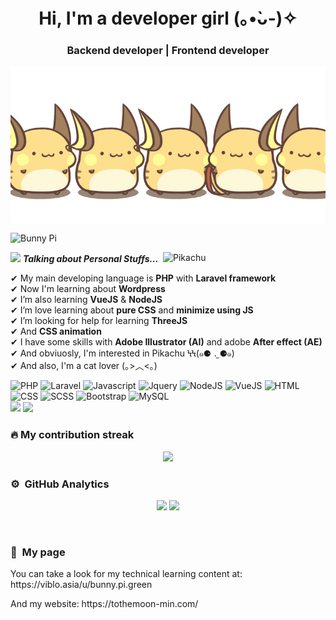<h1 align="center">Hi, I'm a developer girl 	(｡•̀ᴗ-)✧</h1>
<h3 align="center">Backend developer | Frontend developer</h3>
<p align="center">
	<img alt="background image" src="assets/raichu.gif" align="center"/>
</p>

<p align="left"> <img src="http://estruyf-github.azurewebsites.net/api/VisitorHit?user=BunnyPi04&repo=bunny_pi&countColor=%23f07167" alt="Bunny Pi" /> </p>
<img align="right" width=260px alt="Pikachu" src="https://scontent.fpnh22-1.fna.fbcdn.net/v/t1.0-9/86730427_2665376556908417_8868888002001108992_o.jpg?_nc_cat=111&ccb=3&_nc_sid=09cbfe&_nc_ohc=z60hCE8-mswAX9nXsPZ&_nc_ht=scontent.fpnh22-1.fna&oh=6dd691ac427e77b2335f3fec6f34d593&oe=605C90FF" />

<img src="https://static.wixstatic.com/media/392ab3_e2853f9e90144d188a130c9f53c5cb94~mv2.gif/v1/fit/w_292,h_292,al_c,q_80/file.webp" width="30px">&nbsp;***Talking about Personal Stuffs...***

✔ My main developing language is **PHP** with **Laravel framework**<br>
✔ Now I'm learning about **Wordpress**<br>
✔ I’m also learning **VueJS** & **NodeJS**<br>
✔ I’m love learning about **pure CSS** and **minimize using JS**<br>
✔ I’m looking for help for learning **ThreeJS**<br>
✔ And **CSS animation**<br>
✔ I have some skills with **Adobe Illustrator (AI)** and adobe **After effect (AE)**<br>
✔ And obviuosly, I'm interested in Pikachu ϞϞ(๑⚈ ․̫ ⚈๑)<br>
✔ And also, I'm a cat lover (｡>︿<｡) <br>

![PHP](https://img.shields.io/badge/PHP-777BB4?style=for-the-badge&logo=php&logoColor=white)
![Laravel](https://img.shields.io/badge/Laravel-FF2D20?style=for-the-badge&logo=laravel&logoColor=white)
![Javascript](https://img.shields.io/badge/JavaScript-F7DF1E?style=for-the-badge&logo=javascript&logoColor=black)
![Jquery](https://img.shields.io/badge/jQuery-0769AD?style=for-the-badge&logo=jquery&logoColor=white)
![NodeJS](https://img.shields.io/badge/Node.js-43853D?style=for-the-badge&logo=node.js&logoColor=white)
![VueJS](https://img.shields.io/badge/Vue.js-35495E?style=for-the-badge&logo=vue.js&logoColor=4FC08D)
![HTML](https://img.shields.io/badge/HTML5-E34F26?style=for-the-badge&logo=html5&logoColor=white)
![CSS](https://img.shields.io/badge/CSS3-1572B6?style=for-the-badge&logo=css3&logoColor=white)
![SCSS](https://img.shields.io/badge/Sass-CC6699?style=for-the-badge&logo=sass&logoColor=white)
![Bootstrap](https://img.shields.io/badge/Bootstrap-563D7C?style=for-the-badge&logo=bootstrap&logoColor=white)
![MySQL](https://img.shields.io/badge/MySQL-00000F?style=for-the-badge&logo=mysql&logoColor=white)
<br/>
<img src="https://upload.wikimedia.org/wikipedia/commons/thumb/6/66/Illustrator_CC_icon.png/492px-Illustrator_CC_icon.png" height="30px" style="margin-bottom: 1px;"/>
<img src="https://encrypted-tbn0.gstatic.com/images?q=tbn:ANd9GcRs-Th6IJu1kcno9KULx6QEEPkTYFx-KPpacg&usqp=CAU" height="30px"/>


### 🔥 My contribution streak
<p align="center">
  <a href="https://github.com/BunnyPi04/github-readme-streak-stats">
    <img src="https://github-readme-streak-stats.herokuapp.com/?user=BunnyPi04#version3"/>
  </a>
</p>

### ⚙️ &nbsp;GitHub Analytics
<p align="center">
  <img height="150em" src="https://github-readme-stats.vercel.app/api?username=BunnyPi04&include_all_commits=true&count_private=true&show_icons=true&line_height=20&title_color=f07167&icon_color=0081a7&text_color=f4a261&bg_color=fdfcdc,fdfcdc,fdfcdc"/>

<img height="150em" src="https://github-readme-stats-eight-theta.vercel.app/api/top-langs/?username=BunnyPi04&layout=compact&langs_count=8&theme=algolia&title_color=f07167&icon_color=0081a7&text_color=f4a261&bg_color=fdfcdc,fdfcdc,fdfcdc"/>
</p>
<br/>


### 🌱 &nbsp;My page
<p>You can take a look for my technical learning content at: https://viblo.asia/u/bunny.pi.green</p>
<p>And my website: https://tothemoon-min.com/</p>


